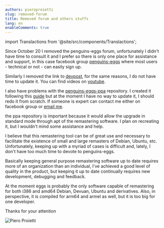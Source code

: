```yaml
---
authors: pieroproietti
slug: removed-forum
title: Removed forum and others stuffs
lang: en
enableComments: true
---
```


import Translactions from '@site/src/components/Translactions';

<Translactions />

Since October 20 I removed the penguins-eggs forum, unfortunately I didn't have time to consult it and I prefer so there is only one place for assistance and support, in this case facebook group [penguins-eggs](https://www.facebook.com/groups/128861437762355) where most users - technical or not - can easily sign up.

Similarly I removed the link to [devpost](https://devpost.com/software/penguins-eggs), for the same reasons, I do not have time to update it. You can find videos on [youtube](https://www.youtube.com/c/PieroProietti).

I also have problems with the [penguins-eggs-ppa](https://github.com/pieroproietti/penguins-eggs-ppa) repository. I created it following this [guide](https://github.com/assafmo/ppa/tree/master/ubuntu) but at the moment I have no way to update it, I should redo it from scratch. If someone is expert can contact me either on facebook group or [email me](mailto://piero.proietti@gmail.com).

the ppa repository is important because it would allow the upgrade in standard mode through apt of the remastering software. I plan on recreating it, but I wouldn't mind some assistance and help.

I believe that this remastering tool can be of great use and necessary to facilitate the existence of small and large remasters of Debian, Ubuntu, etc. Unfortunately, keeping up with a myriad of cases is difficult and, lately, I don't have too much time to devote to penguins-eggs. 

Basically keeping general purpose remastering software up to date requires more of an organization than an individual, I've achieved a good level of quality in the product, but keeping it up to date continually requires new development, debugging and feedback.

At the moment eggs is probably the only software capable of remastering for both i386 and amd64 Debian, Devuan, Ubuntu and derivatives. Also, in perspective, it is compiled for arm64 and armel as well, but it is too big for one developer.

Thanks for your attention

![Piero Proietti](/images/piero-proietti-300-225.png) 
